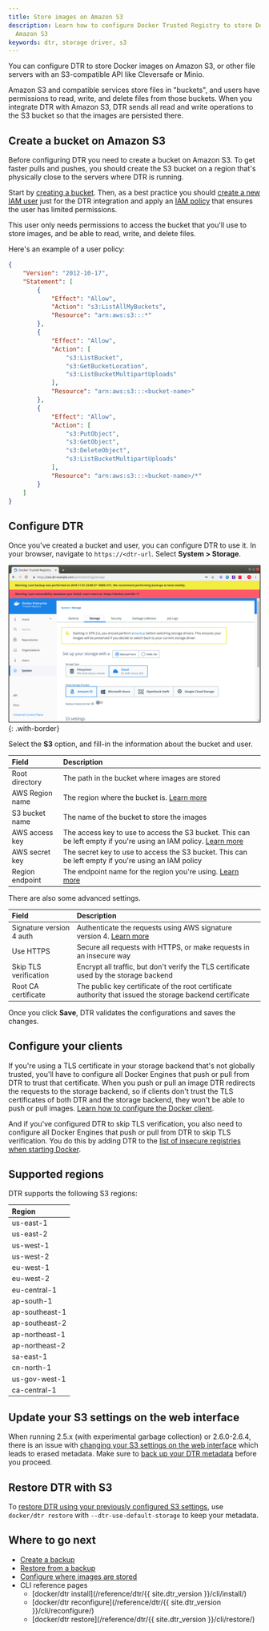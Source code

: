 ```yaml
---
title: Store images on Amazon S3
description: Learn how to configure Docker Trusted Registry to store Docker images on
  Amazon S3
keywords: dtr, storage driver, s3
---
```


You can configure DTR to store Docker images on Amazon S3, or other file servers
with an S3-compatible API like Cleversafe or Minio.

Amazon S3 and compatible services store files in "buckets", and users have
permissions to read, write, and delete files from those buckets. When you
integrate DTR with Amazon S3, DTR sends all read and write operations to the
S3 bucket so that the images are persisted there.

## Create a bucket on Amazon S3

Before configuring DTR you need to create a bucket on Amazon S3.
To get faster pulls and pushes, you should create the S3 bucket on a region
that's physically close to the servers where DTR is running.

Start by
[creating a bucket](http://docs.aws.amazon.com/AmazonS3/latest/gsg/CreatingABucket.html).
Then, as a best practice you should
[create a new IAM user](http://docs.aws.amazon.com/IAM/latest/UserGuide/id_users_create.html)
just for the DTR
integration and apply an [IAM policy](https://docs.aws.amazon.com/IAM/latest/UserGuide/access_policies_create.html) that ensures the user has limited permissions.

This user only needs permissions to access the bucket that you'll use to store
images, and be able to read, write, and delete files.

Here's an example of a user policy:

```json
{
    "Version": "2012-10-17",
    "Statement": [
        {
            "Effect": "Allow",
            "Action": "s3:ListAllMyBuckets",
            "Resource": "arn:aws:s3:::*"
        },
        {
            "Effect": "Allow",
            "Action": [
                "s3:ListBucket",
                "s3:GetBucketLocation",
                "s3:ListBucketMultipartUploads"
            ],
            "Resource": "arn:aws:s3:::<bucket-name>"
        },
        {
            "Effect": "Allow",
            "Action": [
                "s3:PutObject",
                "s3:GetObject",
                "s3:DeleteObject",
                "s3:ListBucketMultipartUploads"
            ],
            "Resource": "arn:aws:s3:::<bucket-name>/*"
        }
    ]
}

```

## Configure DTR

Once you've created a bucket and user, you can configure DTR to use it.
In your browser, navigate to `https://<dtr-url`. Select **System > Storage**.

![](../../../images/configure-external-storage-2.png){: .with-border}

Select the **S3** option, and fill-in the information about the bucket and
user.

| Field           | Description                                                                                                                                                                                   |
|:----------------|:----------------------------------------------------------------------------------------------------------------------------------------------------------------------------------------------|
| Root directory  | The path in the bucket where images are stored                                                                                                                                                |
| AWS Region name | The region where the bucket is. [Learn more](http://docs.aws.amazon.com/general/latest/gr/rande.html#s3_region)                                                                               |
| S3 bucket name  | The name of the bucket to store the images                                                                                                                                                    |
| AWS access key  | The access key to use to access the S3 bucket. This can be left empty if you're using an IAM policy. [Learn more](http://docs.aws.amazon.com/general/latest/gr/managing-aws-access-keys.html) |
| AWS secret key  | The secret key to use to access the S3 bucket. This can be left empty if you're using an IAM policy                                                                                           |
| Region endpoint | The endpoint name for the region you're using. [Learn more](http://docs.aws.amazon.com/general/latest/gr/rande.html#s3_region)                                                                |

There are also some advanced settings.

| Field                    | Description                                                                                                                                               |
|:-------------------------|:----------------------------------------------------------------------------------------------------------------------------------------------------------|
| Signature version 4 auth | Authenticate the requests using AWS signature version 4. [Learn more](http://docs.aws.amazon.com/AmazonS3/latest/API/sig-v4-authenticating-requests.html) |
| Use HTTPS                | Secure all requests with HTTPS, or make requests in an insecure way                                                                                       |
| Skip TLS verification    | Encrypt all traffic, but don't verify the TLS certificate used by the storage backend                                                                     |
| Root CA certificate      | The public key certificate of the root certificate authority that issued the storage backend certificate                                                  |

Once you click **Save**, DTR validates the configurations and saves the changes.

## Configure your clients

If you're using a TLS certificate in your storage backend that's not globally
trusted, you'll have to configure all Docker Engines that push or pull from DTR
to trust that certificate. When you push or pull an image DTR redirects the
requests to the storage backend, so if clients don't trust the TLS certificates
of both DTR and the storage backend, they won't be able to push or pull images.
[Learn how to configure the Docker client](../../../user/access-dtr/index.md).

And if you've configured DTR to skip TLS verification, you also need to
configure all Docker Engines that push or pull from DTR to skip TLS
verification. You do this by adding DTR to
the [list of insecure registries when starting Docker](/engine/reference/commandline/dockerd.md).

## Supported regions

DTR supports the following S3 regions:

| Region         |
|:---------------|
| us-east-1      |
| us-east-2      |
| us-west-1      |
| us-west-2      |
| eu-west-1      |
| eu-west-2      |
| eu-central-1   |
| ap-south-1     |
| ap-southeast-1 |
| ap-southeast-2 |
| ap-northeast-1 |
| ap-northeast-2 |
| sa-east-1      |
| cn-north-1     |
| us-gov-west-1  |
| ca-central-1   |

## Update your S3 settings on the web interface

When running 2.5.x (with experimental garbage collection) or 2.6.0-2.6.4, there is an issue with [changing your S3 settings on the web interface](/ee/dtr/release-notes#version-26) which leads to erased metadata. Make sure to [back up your DTR metadata](/ee/dtr/admin/disaster-recovery/create-a-backup/#back-up-dtr-metadata) before you proceed.

## Restore DTR with S3

To [restore DTR using your previously configured S3 settings](https://success.docker.com/article/dtr-26-lost-tags-after-reconfiguring-storage#restoretocloudstorage), use `docker/dtr restore` with `--dtr-use-default-storage` to keep your metadata.

## Where to go next

- [Create a backup](/ee/dtr/admin/disaster-recovery/create-a-backup/)
- [Restore from a backup](/ee/dtr/admin/disaster-recovery/restore-from-backup/)
- [Configure where images are stored](index.md)
- CLI reference pages
  - [docker/dtr install](/reference/dtr/{{ site.dtr_version }}/cli/install/)
  - [docker/dtr reconfigure](/reference/dtr/{{ site.dtr_version }}/cli/reconfigure/)
  - [docker/dtr restore](/reference/dtr/{{ site.dtr_version }}/cli/restore/)
